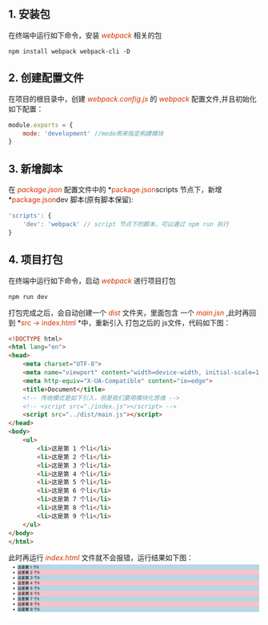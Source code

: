 ## 1. 安装包
在终端中运行如下命令，安装 *<font color="#d63200">webpack</font>* 相关的包
```shell
npm install webpack webpack-cli -D
```
## 2. 创建配置文件 
在项目的根目录中，创建 *<font color="#d63200">webpack.config.js</font>* 的 *<font color="#d63200">webpack</font>* 配置文件,并且初始化如下配置：
```js
module.exports = { 
    mode: 'development' //mode用来指定构建模块
}
```
## 3. 新增脚本
在 *<font color="#d63200">package.json</font>* 配置文件中的 *<font color="#d63200">package.json</font>scripts 节点下，新增 *<font color="#d63200">package.json</font>dev 脚本(原有脚本保留):
```js
'scripts': {
    'dev': 'webpack' // script 节点下的脚本，可以通过 npm run 执行
}
```
## 4. 项目打包
在终端中运行如下命令，启动 *<font color="#d63200">webpack</font>* 进行项目打包
```shell
npm run dev 
```
打包完成之后，会自动创建一个 *<font color="#d63200">dist</font>* 文件夹，里面包含 一个 *<font color="#d63200">main.jsn</font>* ,此时再回到 *<font color="#d63200">src -> index.html</font> *中，重新引入 打包之后的 js文件，代码如下图：
```html
<!DOCTYPE html>
<html lang="en">
<head>
    <meta charset="UTF-8">
    <meta name="viewport" content="width=device-width, initial-scale=1.0">
    <meta http-equiv="X-UA-Compatible" content="ie=edge">
    <title>Document</title>
    <!-- 传统模式是如下引入，但是我们要用模块化思维 -->
    <!-- <script src="./index.js"></script> -->
    <script src="../dist/main.js"></script>
</head>
<body>
    <ul>
        <li>这是第 1 个li</li>
        <li>这是第 2 个li</li>
        <li>这是第 3 个li</li>
        <li>这是第 4 个li</li>
        <li>这是第 5 个li</li>
        <li>这是第 6 个li</li>
        <li>这是第 7 个li</li>
        <li>这是第 8 个li</li>
        <li>这是第 9 个li</li>
    </ul>
</body>
</html>
```
此时再运行 *<font color="#d63200">index.html </font>* 文件就不会报错，运行结果如下图：
![index.html](/img/webpack/1.jpg) 
